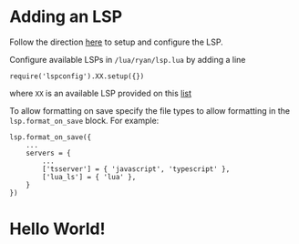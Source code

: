 # Adding an LSP
Follow the direction [here](https://github.com/VonHeikemen/lsp-zero.nvim) to
setup and configure the LSP.

Configure available LSPs in `/lua/ryan/lsp.lua` by adding a line
```
require('lspconfig').XX.setup({})
```

where `XX` is an available LSP provided on this [list](https://github.com/williamboman/mason-lspconfig.nvim#available-lsp-servers)

To allow formatting on save specify the file types to allow formatting in the
`lsp.format_on_save` block. For example:

```
lsp.format_on_save({
    ...
    servers = {
        ...
        ['tsserver'] = { 'javascript', 'typescript' },
        ['lua_ls'] = { 'lua' },
    }
})
```

# Hello World!
